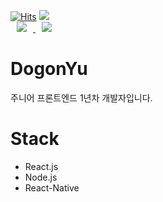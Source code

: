 [![Hits](https://hits.seeyoufarm.com/api/count/incr/badge.svg?url=https%3A%2F%2Fgithub.com%2FDogonYu&count_bg=%23979898&title_bg=%23A2ED8D&icon=leaflet.svg&icon_color=%23229C4D&title=hits&edge_flat=false)](https://hits.seeyoufarm.com)
![](https://img.shields.io/github/followers/DogonYu?style=social)<br>
<a href="https://instagram.com/ddo9on">
    <img
        src="http://img.shields.io/badge/-Instagram-gray?style=for-the-badge&logo=Instagram&link=https://instagram.com/ddo9on/"
        style="height : auto; margin-left : 10px; margin-right : 10px;"/>
</a>
<a href="https://fb.com/ddo9on">
    <img
        src="http://img.shields.io/badge/-Facebook-000003?style=for-the-badge&logo=Facebook&link=https://fb.com/ddo9on/"
        style="height : auto; margin-left : 10px; margin-right : 10px;"/>
</a>

# DogonYu

주니어 프론트엔드 1년차 개발자입니다.

# Stack

* React.js
* Node.js
* React-Native
